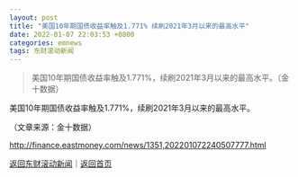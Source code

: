 ```yaml
---
layout: post
title: "美国10年期国债收益率触及1.771% 续刷2021年3月以来的最高水平"
date: 2022-01-07 22:03:53 +0800
categories: emnews
tags: 东财滚动新闻
---
```

> 美国10年期国债收益率触及1.771%，续刷2021年3月以来的最高水平。（金十数据）

<p>美国10年期国债收益率触及1.771%，续刷2021年3月以来的最高水平。</p><p class="em_media">（文章来源：金十数据）</p>

<http://finance.eastmoney.com/news/1351,202201072240507777.html>

[返回东财滚动新闻](//finews.withounder.com/emnews/)｜[返回首页](//finews.withounder.com/)